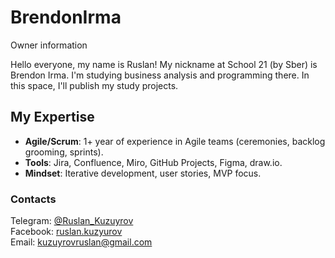 # BrendonIrma
Owner information 

Hello everyone, my name is Ruslan! My nickname at School 21 (by Sber) is Brendon Irma.
I'm studying business analysis and programming there. In this space, I'll publish my study projects.


## My Expertise  
- **Agile/Scrum**: 1+ year of experience in Agile teams (ceremonies, backlog grooming, sprints).  
- **Tools**: Jira, Confluence, Miro, GitHub Projects, Figma, draw.io. 
- **Mindset**: Iterative development, user stories, MVP focus.  

### Contacts
Telegram: [@Ruslan_Kuzuyrov](https://t.me/Ruslan_Kuzuyrov)\
Facebook: [ruslan.kuzyurov](https://www.facebook.com/ruslan.kuzyurov/)\
Email: kuzuyrovruslan@gmail.com
